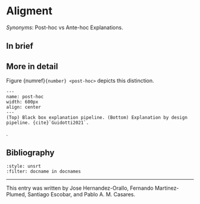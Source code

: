 # Aligment

*Synonyms*: Post-hoc vs Ante-hoc Explanations.

## In brief


## More in detail


Figure {numref}`{number} <post-hoc>` depicts this distinction. 

```{figure} ./post.png
---
name: post-hoc
width: 600px
align: center
---
(Top) Black box explanation pipeline. (Bottom) Explanation by design pipeline. {cite}`Guidotti2021`.
```
.

## Bibliography

```{bibliography}
:style: unsrt
:filter: docname in docnames
```

---
 
This entry was written by Jose Hernandez-Orallo, Fernando Martinez-Plumed, Santiago Escobar, and Pablo A. M. Casares.
